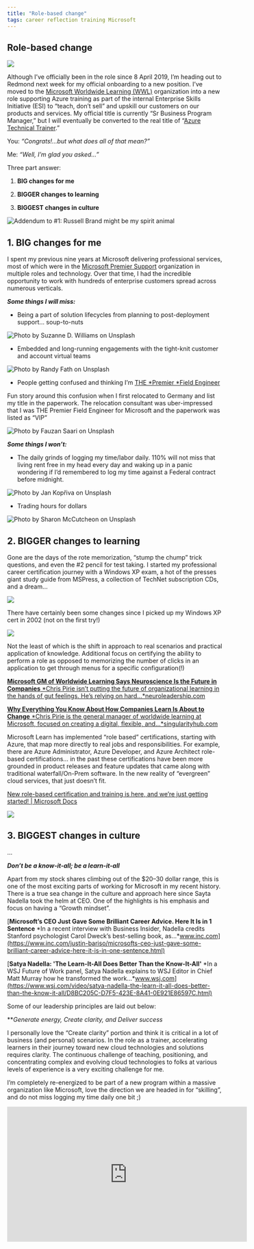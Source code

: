 ```yaml
---
title: "Role-based change"
tags: career reflection training Microsoft
---
```


## Role-based change

![](https://cdn-images-1.medium.com/max/2000/1*4E881UjVoYmFfai1XUilgQ.png)

Although I’ve officially been in the role since 8 April 2019, I’m heading out to Redmond next week for my official onboarding to a new position. I’ve moved to the [Microsoft Worldwide Learning (WWL)](https://www.microsoft.com/en-us/learning) organization into a new role supporting Azure training as part of the internal Enterprise Skills Initiative (ESI) to “teach, don’t sell” and upskill our customers on our products and services. My official title is currently “Sr Business Program Manager,” but I will eventually be converted to the real title of “[Azure Technical Trainer](https://careers.microsoft.com/us/en/search-results?rt=professional&keywords=Azure%20Technical%20Trainer).”

You: *“Congrats!…but what does all of that mean?”*

Me: *“Well, I’m glad you asked…”*

Three part answer:

 1. **BIG changes for me**

 2. **BIGGER changes to learning**

 3. **BIGGEST changes in culture**

![Addendum to #1: Russell Brand might be my spirit animal](https://cdn-images-1.medium.com/max/2000/1*5PmdObTTQOmFGVvWwbnPyA.gif)

## 1. BIG changes for me

I spent my previous nine years at Microsoft delivering professional services, most of which were in the [Microsoft Premier Support](https://support.microsoft.com/en-us/premier) organization in multiple roles and technology. Over that time, I had the incredible opportunity to work with hundreds of enterprise customers spread across numerous verticals.

***Some things I will miss:***

* Being a part of solution lifecycles from planning to post-deployment support… soup-to-nuts

![Photo by [Suzanne D. Williams](https://unsplash.com/photos/VMKBFR6r_jg?utm_source=unsplash&utm_medium=referral&utm_content=creditCopyText) on [Unsplash](https://unsplash.com/search/photos/growth?utm_source=unsplash&utm_medium=referral&utm_content=creditCopyText)](https://cdn-images-1.medium.com/max/8576/1*8ZhCcr3UYWIwlH_ItofxjQ.jpeg)

* Embedded and long-running engagements with the tight-knit customer and account virtual teams

![Photo by [Randy Fath](https://unsplash.com/photos/ymf4_9Y9S_A?utm_source=unsplash&utm_medium=referral&utm_content=creditCopyText) on [Unsplash](https://unsplash.com/search/photos/team?utm_source=unsplash&utm_medium=referral&utm_content=creditCopyText)](https://cdn-images-1.medium.com/max/5000/1*JYGU_MEBZaJfWw4HnQtvcg.jpeg)

* People getting confused and thinking I’m [THE *Premier *Field Engineer](https://www.linkedin.com/jobs/microsoft-premier-field-engineer-jobs/)

Fun story around this confusion when I first relocated to Germany and list my title in the paperwork. The relocation consultant was uber-impressed that I was THE Premier Field Engineer for Microsoft and the paperwork was listed as “VIP”

![Photo by [Fauzan Saari](https://unsplash.com/photos/AmhdN68wjPc?utm_source=unsplash&utm_medium=referral&utm_content=creditCopyText) on [Unsplash](https://unsplash.com/search/photos/winner?utm_source=unsplash&utm_medium=referral&utm_content=creditCopyText)](https://cdn-images-1.medium.com/max/12000/1*H564Cjz69qz0BLrjtoM1gQ.jpeg)

***Some things I won’t:***

* The daily grinds of logging my time/labor daily. 110% will not miss that living rent free in my head every day and waking up in a panic wondering if I’d remembered to log my time against a Federal contract before midnight.

![Photo by [Jan Kopřiva](https://unsplash.com/photos/2MbEfheLQvQ?utm_source=unsplash&utm_medium=referral&utm_content=creditCopyText) on [Unsplash](https://unsplash.com/search/photos/daily-grind?utm_source=unsplash&utm_medium=referral&utm_content=creditCopyText)](https://cdn-images-1.medium.com/max/12000/1*lwwsdznQjpmX5wafBgyspw.jpeg)

* Trading hours for dollars

![Photo by [Sharon McCutcheon](https://unsplash.com/@sharonmccutcheon?utm_source=medium&utm_medium=referral) on [Unsplash](https://unsplash.com?utm_source=medium&utm_medium=referral)](https://cdn-images-1.medium.com/max/11232/0*S3Vmk1J78yHJrTMW)

## 2. BIGGER changes to learning

Gone are the days of the rote memorization, “stump the chump” trick questions, and even the #2 pencil for test taking. I started my professional career certification journey with a Windows XP exam, a hot of the presses giant study guide from MSPress, a collection of TechNet subscription CDs, and a dream…

![](https://cdn-images-1.medium.com/max/2196/1*6kWrsyuitOuo6fZW1sHcmg.png)

There have certainly been some changes since I picked up my Windows XP cert in 2002 (not on the first try!)

![](https://cdn-images-1.medium.com/max/2000/1*lW0LeoFDGnclXKpTtJ7RrQ.png)

Not the least of which is the shift in approach to real scenarios and practical application of knowledge. Additional focus on certifying the ability to perform a role as opposed to memorizing the number of clicks in an application to get through menus for a specific configuration(!)

[**Microsoft GM of Worldwide Learning Says Neuroscience Is the Future in Companies**
*Chris Pirie isn’t putting the future of organizational learning in the hands of gut feelings. He’s relying on hard…*neuroleadership.com](https://neuroleadership.com/your-brain-at-work/microsoft-gm-neuroscience-future-learning/)

[**Why Everything You Know About How Companies Learn Is About to Change**
*Chris Pirie is the general manager of worldwide learning at Microsoft, focused on creating a digital, flexible, and…*singularityhub.com](https://singularityhub.com/2018/08/16/why-everything-about-how-companies-learn-is-about-to-change)

Microsoft Learn has implemented “role based” certifications, starting with Azure, that map more directly to real jobs and responsibilities. For example, there are Azure Administrator, Azure Developer, and Azure Architect role-based certifications… in the past these certifications have been more grounded in product releases and feature updates that came along with traditional waterfall/On-Prem software. In the new reality of “evergreen” cloud services, that just doesn’t fit.

[New role-based certification and training is here, and we’re just getting started! | Microsoft Docs](https://docs.microsoft.com/en-us/learn/certifications/posts/new-role-based-certification-and-training-is-here)

![](https://cdn-images-1.medium.com/max/2972/1*vOdolCctlHydCXBA7_SGPA.png)

## 3. BIGGEST changes in culture

…

***Don’t be a know-it-all; be a learn-it-all***

Apart from my stock shares climbing out of the $20–30 dollar range, this is one of the most exciting parts of working for Microsoft in my recent history. There is a true sea change in the culture and approach here since Sayta Nadella took the helm at CEO. One of the highlights is his emphasis and focus on having a “Growth mindset”.

[**Microsoft’s CEO Just Gave Some Brilliant Career Advice. Here It Is in 1 Sentence**
*In a recent interview with Business Insider, Nadella credits Stanford psychologist Carol Dweck’s best-selling book, as…*www.inc.com](https://www.inc.com/justin-bariso/microsofts-ceo-just-gave-some-brilliant-career-advice-here-it-is-in-one-sentence.html)

[**Satya Nadella: 'The Learn-It-All Does Better Than the Know-It-All'**
*In a WSJ Future of Work panel, Satya Nadella explains to WSJ Editor in Chief Matt Murray how he transformed the work…*www.wsj.com](https://www.wsj.com/video/satya-nadella-the-learn-it-all-does-better-than-the-know-it-all/D8BC205C-D7F5-423E-8A41-0E921E86597C.html)

Some of our leadership principles are laid out below:

***Generate energy, Create clarity, *and *Deliver success***

I personally love the “Create clarity” portion and think it is critical in a lot of business (and personal) scenarios. In the role as a trainer, accelerating learners in their journey toward new cloud technologies and solutions requires clarity. The continuous challenge of teaching, positioning, and concentrating complex and evolving cloud technologies to folks at various levels of experience is a very exciting challenge for me.

I’m completely re-energized to be part of a new program within a massive organization like Microsoft, love the direction we are headed in for “skilling”, and do not miss logging my time daily one bit ;)

<iframe width="560" height="315" src="https://www.youtube.com/embed/ejfsN8xOEoU" title="YouTube video player" frameborder="0" allow="accelerometer; autoplay; clipboard-write; encrypted-media; gyroscope; picture-in-picture; web-share" allowfullscreen></iframe>
